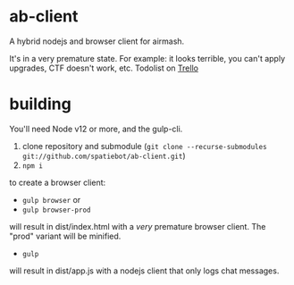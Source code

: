 # ab-client
A hybrid nodejs and browser client for airmash.

It's in a very premature state. For example: it looks terrible, you can't apply upgrades, CTF doesn't work, etc. Todolist on [Trello](https://trello.com/b/PFLmPiJ2/ab-client)

# building

You'll need Node v12 or more, and the gulp-cli.

1. clone repository and submodule (`git clone --recurse-submodules git://github.com/spatiebot/ab-client.git`)
2. `npm i`

to create a browser client:

- `gulp browser`
or
- `gulp browser-prod`

will result in dist/index.html with a *very* premature browser client. The "prod" variant will be minified.

- `gulp`

will result in dist/app.js with a nodejs client that only logs chat messages.


